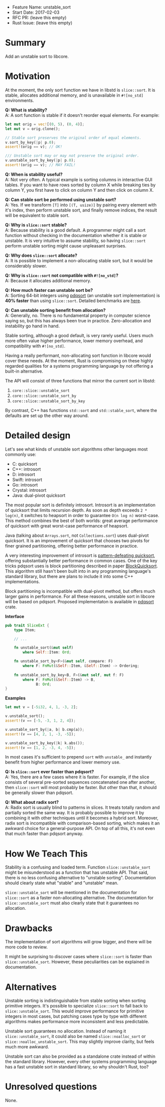 - Feature Name: unstable_sort
- Start Date: 2017-02-03
- RFC PR: (leave this empty)
- Rust Issue: (leave this empty)

# Summary
[summary]: #summary

Add an unstable sort to libcore.

# Motivation
[motivation]: #motivation

At the moment, the only sort function we have in libstd is `slice::sort`. It is stable,
allocates additional memory, and is unavailable in `#![no_std]` environments.

**Q: What is stability?**<br>
A: A sort function is stable if it doesn't reorder equal elements. For example:
```rust
let mut orig = vec![(0, 5), (0, 4)];
let mut v = orig.clone();

// Stable sort preserves the original order of equal elements.
v.sort_by_key(|p| p.0);
assert!(orig == v); // OK!

/// Unstable sort may or may not preserve the original order.
v.unstable_sort_by_key(|p| p.0);
assert!(orig == v); // MAY FAIL!
```

**Q: When is stability useful?**<br>
A: Not very often. A typical example is sorting columns in interactive GUI tables.
If you want to have rows sorted by column X while breaking ties by column Y, you
first have to click on column Y and then click on column X.

**Q: Can stable sort be performed using unstable sort?**<br>
A: Yes. If we transform `[T]` into `[(T, usize)]` by pairing every element with it's
index, then perform unstable sort, and finally remove indices, the result will be
equivalent to stable sort.

**Q: Why is `slice::sort` stable?**<br>
A: Because stability is a good default. A programmer might call a sort function
without checking in the documentation whether it is stable or unstable. It is very
intuitive to assume stability, so having `slice::sort` perform unstable sorting might
cause unpleasant surprises.

**Q: Why does `slice::sort` allocate?**<br>
A: It is possible to implement a non-allocating stable sort, but it would be
considerably slower.

**Q: Why is `slice::sort` not compatible with `#![no_std]`?**<br>
A: Because it allocates additional memory.

**Q: How much faster can unstable sort be?**<br>
A: Sorting 64-bit integers using [pdqsort][stjepang-pdqsort] (an
unstable sort implementation) is **40% faster** than using `slice::sort`.
Detailed benchmarks are [here](https://github.com/stjepang/pdqsort#extensive-benchmarks).

**Q: Can unstable sorting benefit from allocation?**<br>
A: Generally, no. There is no fundamental property in computer science saying so,
but this has always been true in practice. Zero-allocation and instability go
hand in hand.

Stable sorting, although a good default, is very rarely useful. Users much more often
value higher performance, lower memory overhead, and compatibility with `#![no_std]`.

Having a really performant, non-allocating sort function in libcore would cover these
needs. At the moment, Rust is compromising on these highly regarded qualities for a
systems programming language by not offering a built-in alternative.

The API will consist of three functions that mirror the current sort in libstd:

1. `core::slice::unstable_sort`
2. `core::slice::unstable_sort_by`
3. `core::slice::unstable_sort_by_key`

By contrast, C++ has functions `std::sort` and `std::stable_sort`, where the
defaults are set up the other way around.

# Detailed design
[design]: #detailed-design

Let's see what kinds of unstable sort algorithms other languages most commonly use:

* C: quicksort
* C++: introsort
* D: introsort
* Swift: introsort
* Go: introsort
* Crystal: introsort
* Java: dual-pivot quicksort

The most popular sort is definitely introsort. Introsort is an implementation
of quicksort that limits recursion depth. As soon as depth exceeds `2 * log(n)`,
it switches to heapsort in order to guarantee `O(n log n)` worst-case. This
method combines the best of both worlds: great average performance of
quicksort with great worst-case performance of heapsort.

Java (talking about `Arrays.sort`, not `Collections.sort`) uses dual-pivot
quicksort. It is an improvement of quicksort that chooses two pivots for finer
grained partitioning, offering better performance in practice.

A very interesting improvement of introsort is [pattern-defeating quicksort][orlp-pdqsort],
offering substantially better performance in common cases. One of the key
tricks pdqsort uses is block partitioning described in paper [BlockQuicksort][blockquicksort].
This algorithm still hasn't been built into in any programming language's
standard library, but there are plans to include it into some C++ implementations.

Block partitioning is incompatible with dual-pivot method, but offers much
larger gains in performance. For all these reasons, unstable sort in libcore
will be based on pdqsort. Proposed implementaton is available in
[pdqsort][stjepang-pdqsort] crate.

**Interface**

```rust
pub trait SliceExt {
    type Item;

    // ...

    fn unstable_sort(&mut self)
        where Self::Item: Ord;

    fn unstable_sort_by<F>(&mut self, compare: F)
        where F: FnMut(&Self::Item, &Self::Item) -> Ordering;
  
    fn unstable_sort_by_key<B, F>(&mut self, mut f: F)
        where F: FnMut(&Self::Item) -> B,
              B: Ord;
}
```

**Examples**

```rust
let mut v = [-5i32, 4, 1, -3, 2];

v.unstable_sort();
assert!(v == [-5, -3, 1, 2, 4]);

v.unstable_sort_by(|a, b| b.cmp(a));
assert!(v == [4, 2, 1, -3, -5]);

v.unstable_sort_by_key(|k| k.abs());
assert!(v == [1, 2, -3, 4, -5]);
```

In most cases it's sufficient to prepend `sort` with `unstable_` and
instantly benefit from higher performance and lower memory use.

**Q: Is `slice::sort` ever faster than pdqsort?**<br>
A: Yes, there are a few cases where it is faster. For example, if the slice
consists of several pre-sorted sequences concatenated one after another, then
`slice::sort` will most probably be faster. But other than that, it should be
generally slower than pdqsort.

**Q: What about radix sort?**<br>
A: Radix sort is usually blind to patterns in slices. It treats totally random
and partially sorted the same way. It is probably possible to improve it
by combining it with other techniques until it becomes a hybrid sort. Moreover,
radix sort is incompatible with comparison-based sorting, which makes it
an awkward choice for a general-purpose API. On top of all this, it's
not even that much faster than pdqsort anyway.

# How We Teach This
[how-we-teach-this]: #how-we-teach-this

Stability is a confusing and loaded term. Function `slice::unstable_sort` might be
misunderstood as a function that has unstable API. That said, there is no
less confusing alternative to "unstable sorting". Documentation should
clearly state what "stable" and "unstable" mean.

`slice::unstable_sort` will be mentioned in the documentation for `slice::sort`
as a faster non-allocating alternative. The documentation for
`slice::unstable_sort` must also clearly state that it guarantees no allocation.

# Drawbacks
[drawbacks]: #drawbacks

The implementation of sort algorithms will grow bigger, and there will be more
code to review.

It might be surprising to discover cases where `slice::sort` is faster than
`slice::unstable_sort`. However, these peculiarities can be explained in
documentation.

# Alternatives
[alternatives]: #alternatives

Unstable sorting is indistinguishable from stable sorting when sorting
primitive integers. It's possible to specialize `slice::sort` to fall back
to `slice::unstable_sort`. This would improve performance for primitive integers in
most cases, but patching cases type by type with different algorithms makes
performance more inconsistent and less predictable.

Unstable sort guarantees no allocation. Instead of naming it `slice::unstable_sort`,
it could also be named `slice::noalloc_sort` or `slice::noalloc_unstable_sort`.
This may slightly improve clarity, but feels much more awkward.

Unstable sort can also be provided as a standalone crate instead of
within the standard library. However, every other systems programming language
has a fast unstable sort in standard library, so why shouldn't Rust, too?

# Unresolved questions
[unresolved]: #unresolved-questions

None.

[orlp-pdqsort]: https://github.com/orlp/pdqsort
[stjepang-pdqsort]: https://github.com/stjepang/pdqsort
[blockquicksort]: http://drops.dagstuhl.de/opus/volltexte/2016/6389/pdf/LIPIcs-ESA-2016-38.pdf 
